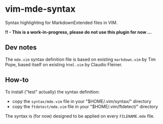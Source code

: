 vim-mde-syntax
==============

Syntax highlighting for MarkdownExtended files in VIM.

**!! - This is a work-in-progress, please do not use this plugin for now ...**

Dev notes
---------

The `mde.vim` syntax definition file is based on existing `markdown.vim` by Tim Pope,
based itself on existing `html.vim` by Claudio Fleiner.

How-to
------

To install ("test" actually) the syntax definition:

-   copy the `syntax/mde.vim` file in your "$HOME/.vim/syntax/" directory
-   copy the `ftdetect/mde.vim` file in your "$HOME/.vim/ftdetect/" directory

The syntax is (for now) designed to be applied on every `FILENAME.mde` file.


